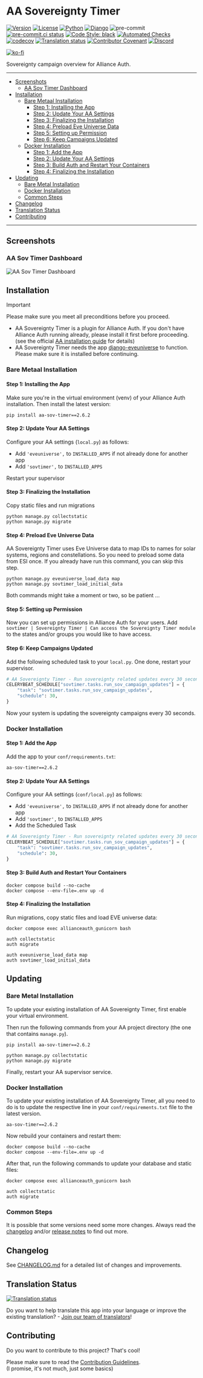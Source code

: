 # AA Sovereignty Timer<a name="aa-sovereignty-timer"></a>

[![Version](https://img.shields.io/pypi/v/aa-sov-timer?label=release "Version")](https://pypi.org/project/aa-sov-timer/)
[![License](https://img.shields.io/badge/license-GPLv3-green "License")](https://pypi.org/project/aa-sov-timer/)
[![Python](https://img.shields.io/pypi/pyversions/aa-sov-timer "Python")](https://pypi.org/project/aa-sov-timer/)
[![Django](https://img.shields.io/pypi/djversions/aa-sov-timer?label=django "Django")](https://pypi.org/project/aa-sov-timer/)
![pre-commit](https://img.shields.io/badge/pre--commit-enabled-brightgreen?logo=pre-commit&logoColor=white)
[![pre-commit.ci status](https://results.pre-commit.ci/badge/github/ppfeufer/aa-sov-timer/master.svg)](https://results.pre-commit.ci/latest/github/ppfeufer/aa-sov-timer/master)
[![Code Style: black](https://img.shields.io/badge/code%20style-black-000000.svg "Code Style: black")](http://black.readthedocs.io/en/latest/)
[![Automated Checks](https://github.com/ppfeufer/aa-sov-timer/actions/workflows/automated-checks.yml/badge.svg "Automated Checks")](https://github.com/ppfeufer/aa-sov-timer/actions/workflows/automated-checks.yml)
[![codecov](https://codecov.io/gh/ppfeufer/aa-sov-timer/branch/master/graph/badge.svg?token=J9PBF0HM8C "codecov")](https://codecov.io/gh/ppfeufer/aa-sov-timer)
[![Translation status](https://weblate.ppfeufer.de/widget/alliance-auth-apps/aa-sov-timer/svg-badge.svg)](https://weblate.ppfeufer.de/engage/alliance-auth-apps/)
[![Contributor Covenant](https://img.shields.io/badge/Contributor%20Covenant-2.1-4baaaa.svg "Contributor Covenant")](https://github.com/ppfeufer/aa-sov-timer/blob/master/CODE_OF_CONDUCT.md)
[![Discord](https://img.shields.io/discord/790364535294132234?label=discord "Discord")](https://discord.gg/zmh52wnfvM)

[![ko-fi](https://ko-fi.com/img/githubbutton_sm.svg)](https://ko-fi.com/N4N8CL1BY)

Sovereignty campaign overview for Alliance Auth.

______________________________________________________________________

<!-- mdformat-toc start --slug=github --maxlevel=6 --minlevel=2 -->

- [Screenshots](#screenshots)
  - [AA Sov Timer Dashboard](#aa-sov-timer-dashboard)
- [Installation](#installation)
  - [Bare Metaal Installation](#bare-metaal-installation)
    - [Step 1: Installing the App](#step-1-installing-the-app)
    - [Step 2: Update Your AA Settings](#step-2-update-your-aa-settings)
    - [Step 3: Finalizing the Installation](#step-3-finalizing-the-installation)
    - [Step 4: Preload Eve Universe Data](#step-4-preload-eve-universe-data)
    - [Step 5: Setting up Permission](#step-5-setting-up-permission)
    - [Step 6: Keep Campaigns Updated](#step-6-keep-campaigns-updated)
  - [Docker Installation](#docker-installation)
    - [Step 1: Add the App](#step-1-add-the-app)
    - [Step 2: Update Your AA Settings](#step-2-update-your-aa-settings-1)
    - [Step 3: Build Auth and Restart Your Containers](#step-3-build-auth-and-restart-your-containers)
    - [Step 4: Finalizing the Installation](#step-4-finalizing-the-installation)
- [Updating](#updating)
  - [Bare Metal Installation](#bare-metal-installation)
  - [Docker Installation](#docker-installation-1)
  - [Common Steps](#common-steps)
- [Changelog](#changelog)
- [Translation Status](#translation-status)
- [Contributing](#contributing)

<!-- mdformat-toc end -->

______________________________________________________________________

## Screenshots<a name="screenshots"></a>

### AA Sov Timer Dashboard<a name="aa-sov-timer-dashboard"></a>

![AA Sov Timer Dashboard](https://raw.githubusercontent.com/ppfeufer/aa-sov-timer/master/docs/images/presentation/aa-sov-timer.jpg "AA Sov Timer Dashboard")

## Installation<a name="installation"></a>

> [!IMPORTANT]
>
> Please make sure you meet all preconditions before you proceed.

- AA Sovereignty Timer is a plugin for Alliance Auth. If you don't have Alliance
  Auth running already, please install it first before proceeding. (see the official
  [AA installation guide](https://allianceauth.readthedocs.io/en/latest/installation/allianceauth.html) for details)
- AA Sovereignty Timer needs the app [django-eveuniverse](https://gitlab.com/ErikKalkoken/django-eveuniverse)
  to function. Please make sure it is installed before continuing.

### Bare Metaal Installation<a name="bare-metaal-installation"></a>

#### Step 1: Installing the App<a name="step-1-installing-the-app"></a>

Make sure you're in the virtual environment (venv) of your Alliance Auth installation.
Then install the latest version:

```shell
pip install aa-sov-timer==2.6.2
```

#### Step 2: Update Your AA Settings<a name="step-2-update-your-aa-settings"></a>

Configure your AA settings (`local.py`) as follows:

- Add `'eveuniverse',` to `INSTALLED_APPS` if not already done for another app
- Add `'sovtimer',` to `INSTALLED_APPS`

Restart your supervisor

#### Step 3: Finalizing the Installation<a name="step-3-finalizing-the-installation"></a>

Copy static files and run migrations

```shell
python manage.py collectstatic
python manage.py migrate
```

#### Step 4: Preload Eve Universe Data<a name="step-4-preload-eve-universe-data"></a>

AA Sovereignty Timer uses Eve Universe data to map IDs to names for solar systems,
regions and constellations. So you need to preload some data from ESI once.
If you already have run this command, you can skip this step.

```shell
python manage.py eveuniverse_load_data map
python manage.py sovtimer_load_initial_data
```

Both commands might take a moment or two, so be patient ...

#### Step 5: Setting up Permission<a name="step-5-setting-up-permission"></a>

Now you can set up permissions in Alliance Auth for your users.
Add `sovtimer | Sovereignty Timer | Can access the Sovereignty Timer module` to
the states and/or groups you would like to have access.

#### Step 6: Keep Campaigns Updated<a name="step-6-keep-campaigns-updated"></a>

Add the following scheduled task to your `local.py`. One done, restart your supervisor.

```python
# AA Sovereignty Timer - Run sovereignty related updates every 30 seconds
CELERYBEAT_SCHEDULE["sovtimer.tasks.run_sov_campaign_updates"] = {
    "task": "sovtimer.tasks.run_sov_campaign_updates",
    "schedule": 30,
}
```

Now your system is updating the sovereignty campaigns every 30 seconds.

### Docker Installation<a name="docker-installation"></a>

#### Step 1: Add the App<a name="step-1-add-the-app"></a>

Add the app to your `conf/requirements.txt`:

```text
aa-sov-timer==2.6.2
```

#### Step 2: Update Your AA Settings<a name="step-2-update-your-aa-settings-1"></a>

Configure your AA settings (`conf/local.py`) as follows:

- Add `'eveuniverse',` to `INSTALLED_APPS` if not already done for another app
- Add `'sovtimer',` to `INSTALLED_APPS`
- Add the Scheduled Task

```python
# AA Sovereignty Timer - Run sovereignty related updates every 30 seconds
CELERYBEAT_SCHEDULE["sovtimer.tasks.run_sov_campaign_updates"] = {
    "task": "sovtimer.tasks.run_sov_campaign_updates",
    "schedule": 30,
}
```

#### Step 3: Build Auth and Restart Your Containers<a name="step-3-build-auth-and-restart-your-containers"></a>

```shell
docker compose build --no-cache
docker compose --env-file=.env up -d
```

#### Step 4: Finalizing the Installation<a name="step-4-finalizing-the-installation"></a>

Run migrations, copy static files and load EVE universe data:

```shell
docker compose exec allianceauth_gunicorn bash

auth collectstatic
auth migrate

auth eveuniverse_load_data map
auth sovtimer_load_initial_data
```

## Updating<a name="updating"></a>

### Bare Metal Installation<a name="bare-metal-installation"></a>

To update your existing installation of AA Sovereignty Timer, first enable your
virtual environment.

Then run the following commands from your AA project directory (the one that
contains `manage.py`).

```shell
pip install aa-sov-timer==2.6.2

python manage.py collectstatic
python manage.py migrate
```

Finally, restart your AA supervisor service.

### Docker Installation<a name="docker-installation-1"></a>

To update your existing installation of AA Sovereignty Timer, all you need to do is to update the respective line in your `conf/requirements.txt` file to the latest version.

```text
aa-sov-timer==2.6.2
```

Now rebuild your containers and restart them:

```shell
docker compose build --no-cache
docker compose --env-file=.env up -d
```

After that, run the following commands to update your database and static files:

```shell
docker compose exec allianceauth_gunicorn bash

auth collectstatic
auth migrate
```

### Common Steps<a name="common-steps"></a>

It is possible that some versions need some more changes. Always read the [changelog] and/or [release notes](https://github.com/ppfeufer/aa-sov-timer/releases) to find out more.

## Changelog<a name="changelog"></a>

See [CHANGELOG.md][changelog] for a detailed list of changes and improvements.

## Translation Status<a name="translation-status"></a>

[![Translation status](https://weblate.ppfeufer.de/widget/alliance-auth-apps/aa-sov-timer/multi-auto.svg)](https://weblate.ppfeufer.de/engage/alliance-auth-apps/)

Do you want to help translate this app into your language or improve the existing
translation? - [Join our team of translators][weblate engage]!

## Contributing<a name="contributing"></a>

Do you want to contribute to this project? That's cool!

Please make sure to read the [Contribution Guidelines].\
(I promise, it's not much, just some basics)

<!-- Links -->

[changelog]: https://github.com/ppfeufer/aa-sov-timer/blob/master/CHANGELOG.md
[contribution guidelines]: https://github.com/ppfeufer/aa-sov-timer/blob/master/CONTRIBUTING.md "Contribution Guidelines"
[weblate engage]: https://weblate.ppfeufer.de/engage/alliance-auth-apps/ "Weblate Translations"
